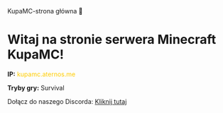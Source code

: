 <!DOCTYPE html>
<html lang="pl">
<head>
    <meta charset="UTF-8">
    <meta name="viewport" content="width=device-width, initial-scale=1.0">
    KupaMC-strona główna
    💩
</head>
<body>
    <h1>Witaj na stronie serwera Minecraft KupaMC!</h1>
    <p><strong>IP:</strong> <span style="color:#ffcc00;">kupamc.aternos.me</span></p>
    <p><strong>Tryby gry:</strong> Survival</p>
    <p>Dołącz do naszego Discorda: <a href="https://discord.gg/ETPSX8Qw" target="_blank">Kliknij tutaj</a></p>
</body>
</html>

